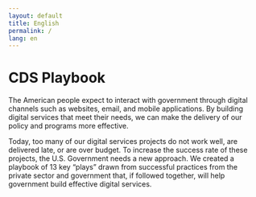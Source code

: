 ```yaml
---
layout: default
title: English
permalink: /
lang: en
---
```


# CDS Playbook

The American people expect to interact with government through digital channels such as websites, email, and mobile applications. By building digital services that meet their needs, we can make the delivery of our policy and programs more effective.

Today, too many of our digital services projects do not work well, are delivered late, or are over budget. To increase the success rate of these projects, the U.S. Government needs a new approach. We created a playbook of 13 key “plays” drawn from successful practices from the private sector and government that, if followed together, will help government build effective digital services.
